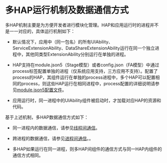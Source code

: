 # 多HAP运行机制及数据通信方式


多HAP机制主要是为方便开发者进行模块化管理。HAP和应用运行时的进程并不是一一对应的，具体运行机制如下：


- 默认情况下，应用中（同一包名）的所有UIAbility、ServiceExtensionAbility、DataShareExtensionAbility运行在同一个独立进程中，其他同类型ExtensionAbility分别运行在单独的进程。

- HAP支持在module.json5（Stage模型）或者config.json（FA模型）中通过process标签配置单独的进程（仅系统应用支持，三方应用不支持）。配置了process的HAP，其组件运行在单独的process进程中，多个HAP可以配置相同的process，则这些HAP运行在相同进程中，process配置的详细说明请参见[module.json5配置文件](module-configuration-file.md)。

- 应用运行时，同一进程中的UIAbility组件被启动时，才加载对应HAP的资源和代码。


基于上述机制，多HAP数据通信方式如下：


- 同一进程内的数据通信，请参见[线程间通信](../application-models/thread-model-stage.md)。

- 跨进程的数据通信，请参见[进程间通信](../application-models/process-model-stage.md)。。

- 多HAP如果运行在同一进程，则多HAP间组件的通信方式与同一HAP内组件的通信方式相同。

